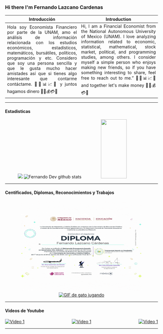 ### Hi there  I'm Fernando Lazcano Cardenas 


<table>
    <thead>
        <tr>
            <th>Introducción</th>
            <th>Introduction</th>
        </tr>
    </thead>
    <tbody>
        <tr>
            <td rowspan=4 align="justify">Hola soy Economista Financiero por parte de la UNAM, amo el análisis de información relacionada con los estudios económicos, estadísticos, matemáticos, bursátiles, políticos, programación y etc. Considero que soy una persona sencilla y que le gusta mucho hacer amistades así que si tienes algo interesante que contarme contáctame. 🌟🤝📊📈🌐
y juntos hagamos dinero 🤑💸💰💳😈
                
</td>
        </tr>
        <tr>
            <td align="justify">Hi, I am a Financial Economist from the National Autonomous University of Mexico (UNAM). I love analyzing information related to economic, statistical, mathematical, stock market, political, and programming studies, among others. I consider myself a simple person who enjoys making new friends, so if you have something interesting to share, feel free to reach out to me.” 🌟🤝📊📈🌐
and together let's make money 🤑💸💰💳😈             
</td>
</table>

---
#### Estadisticas
<div align="center">  
  <img width="870em" src="http://github-profile-summary-cards.vercel.app/api/cards/profile-details?username=fernandolazcar&theme=rose_pine" /> 
 
   <img width="49%" height="195px" src="https://github-readme-stats.vercel.app/api?username=fernandolazcar&show_icons=true&count_private=true&hide_border=true&title_color=02D9F7FF&icon_color=02D9F7FF&text_color=c9d1d9&bg_color=0d1117" alt="Fernando Dev github stats" /> 
  
  <img width="41%" height="195px" src="https://github-readme-stats.vercel.app/api/top-langs/?username=fernandolazcar&layout=compact&hide_border=true&title_color=02D9F7FF&text_color=02D9F7FF&bg_color=0d1117" />

</div> 

---
#### Centificados, Diplomas, Reconocimientos y Trabajos 

<div style="text-align: center;">
    <a href="https://github.com/fernandolazcar/info-Fernando/tree/main">
        <img src="https://github.com/fernandolazcar/info-Fernando/blob/main/GIF/gif.gif" alt="GIF de gato jugando" width="400" height="300">
    </a>
    <a href="https://github.com/fernandolazcar/portafolio">
        <img src="https://github.com/fernandolazcar/portafolio/blob/main/GIF/Copia%20de%20Dise%C3%B1o%20sin%20t%C3%ADtulo.gif" alt="GIF de gato jugando" width="400" height="300">
    </a>
</div>


---
#### Videos de Youtube 

<div style="display: flex; justify-content: space-between;">
    <a href="https://youtu.be/OZTA6wZfe6E?si=UEI9e_qU2bbTtzR7">
        <img src="https://img.youtube.com/vi/OZTA6wZfe6E/maxresdefault.jpg" alt="Video 1" style="width: 250px;">
    </a>
    <a href="https://youtu.be/IZm7hoxW_ys?si=hVROM3EtgmyngwO6">
        <img src="https://img.youtube.com/vi/IZm7hoxW_ys/maxresdefault.jpg" alt="Video 1" style="width: 250px;">
    </a>
    <a href="https://youtu.be/gq87XQSVsqI?si=XERCyLKd0pxE0hw4">
        <img src="https://img.youtube.com/vi/gq87XQSVsqI/maxresdefault.jpg" alt="Video 1" style="width: 250px;">
</div>

---

